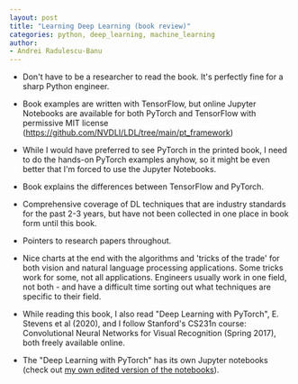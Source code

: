 ```yaml
---
layout: post
title: "Learning Deep Learning (book review)"
categories: python, deep_learning, machine_learning
author:
- Andrei Radulescu-Banu
---
```


* Don't have to be a researcher to read the book. It's perfectly fine for a sharp Python engineer.
* Book examples are written with TensorFlow, but online Jupyter Notebooks are available for both PyTorch and TensorFlow with permissive MIT license (https://github.com/NVDLI/LDL/tree/main/pt_framework)
* While I would have preferred to see PyTorch in the printed book, I need to do the hands-on PyTorch examples anyhow, so it might be even better that I'm forced to use the Jupyter Notebooks.
* Book explains the differences between TensorFlow and PyTorch.
* Comprehensive coverage of DL techniques that are industry standards for the past 2-3 years, but have not been collected in one place in book form until this book.
* Pointers to research papers throughout.
* Nice charts at the end with the algorithms and 'tricks of the trade' for both vision and natural language processing applications. Some tricks work for some, not all applications. Engineers usually work in one field, not both - and have a difficult time sorting out what techniques are specific to their field.

* While reading this book, I also read "Deep Learning with PyTorch", E. Stevens et al (2020), and I follow Stanford's CS231n course: Convolutional Neural Networks for Visual Recognition (Spring 2017), both freely available online.
* The "Deep Learning with PyTorch" has its own Jupyter notebooks (check out [my own edited version of the notebooks](https://bitdribble.github.io/python/2021/12/17/intro-to-pytorch/)).
